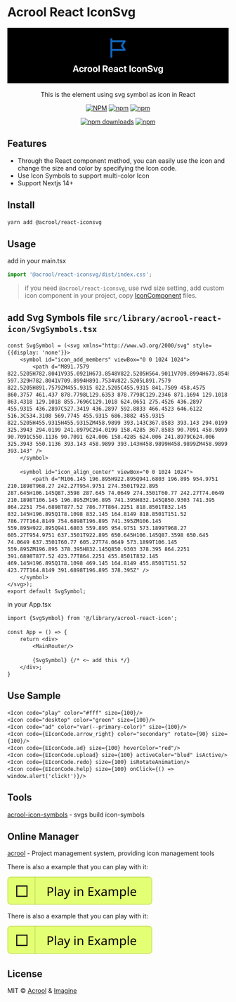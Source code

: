 # Acrool React IconSvg

<a href="https://acrool-react-iconsvg.pages.dev/" title="Acrool React IconSvg - IconSymbols Of React Component Design">
    <img src="https://raw.githubusercontent.com/acrool/acrool-react-iconsvg/main/example/public/og.webp" alt="Acrool React IconSvg Logo"/>
</a>

<p align="center">
   This is the element using svg symbol as icon in React
</p>



<div align="center">

[![NPM](https://img.shields.io/npm/v/@acrool/react-iconsvg.svg?style=for-the-badge)](https://www.npmjs.com/package/@acrool/react-iconsvg)
[![npm](https://img.shields.io/bundlejs/size/@acrool/react-iconsvg?style=for-the-badge)](https://github.com/acrool/react-iconsvg/blob/main/LICENSE)
[![npm](https://img.shields.io/npm/l/@acrool/react-iconsvg?style=for-the-badge)](https://github.com/acrool/acrool-react-iconsvg/blob/main/LICENSE)

[![npm downloads](https://img.shields.io/npm/dm/@acrool/react-iconsvg.svg?style=for-the-badge)](https://www.npmjs.com/package/@acrool/react-iconsvg)
[![npm](https://img.shields.io/npm/dt/@acrool/react-iconsvg.svg?style=for-the-badge)](https://www.npmjs.com/package/@acrool/react-iconsvg)

</div>


## Features

- Through the React component method, you can easily use the icon and change the size and color by specifying the Icon code.
- Use Icon Symbols to support multi-color Icon
- Support Nextjs 14+



## Install

```bash
yarn add @acrool/react-iconsvg
```

## Usage

add in your main.tsx

```ts
import '@acrool/react-iconsvg/dist/index.css';
```

> if you need `@acrool/react-iconsvg`, use rwd size setting,
add custom icon component in your project, copy [IconComponent](./example/src/library/acrool-react-icon/Icon.tsx) files.



## add Svg Symbols file `src/library/acrool-react-icon/SvgSymbols.tsx`

```tsx
const SvgSymbol = (<svg xmlns="http://www.w3.org/2000/svg" style={{display: 'none'}}>
    <symbol id="icon_add_members" viewBox="0 0 1024 1024">
        <path d="M891.7579 822.5205H782.8041V935.0921H673.8548V822.5205H564.9011V709.8994H673.8548L673.8548 597.329H782.8041V709.8994H891.7534V822.5205L891.7579 822.5205H891.7579ZM455.9315 822.5205C455.9315 841.7509 458.4575 860.3757 461.437 878.7798L129.6353 878.7798C129.2346 871.1694 129.1018 863.4318 129.1018 855.7696C129.1018 624.0651 275.4526 436.2897 455.9315 436.2897C527.3419 436.2897 592.8833 466.4523 646.6122 516.3C534.3108 569.7745 455.9315 686.3882 455.9315 822.5205H455.9315H455.9315ZM458.9899 393.143C367.8583 393.143 294.0199 325.3943 294.0199 241.8979C294.0199 158.4285 367.8583 90.7091 458.9899 90.7091C550.1136 90.7091 624.006 158.4285 624.006 241.8979C624.006 325.3943 550.1136 393.143 458.9899 393.143H458.9899H458.9899ZM458.9899 393.143" />
    </symbol>

    <symbol id="icon_align_center" viewBox="0 0 1024 1024">
        <path d="M106.145 196.895H922.895Q941.6803 196.895 954.9751 210.1898T968.27 242.27T954.9751 274.3501T922.895 287.645H106.145Q87.3598 287.645 74.0649 274.3501T60.77 242.27T74.0649 210.1898T106.145 196.895ZM196.895 741.395H832.145Q850.9303 741.395 864.2251 754.6898T877.52 786.77T864.2251 818.8501T832.145 832.145H196.895Q178.1098 832.145 164.8149 818.8501T151.52 786.77T164.8149 754.6898T196.895 741.395ZM106.145 559.895H922.895Q941.6803 559.895 954.9751 573.1899T968.27 605.27T954.9751 637.3501T922.895 650.645H106.145Q87.3598 650.645 74.0649 637.3501T60.77 605.27T74.0649 573.1899T106.145 559.895ZM196.895 378.395H832.145Q850.9303 378.395 864.2251 391.6898T877.52 423.77T864.2251 455.8501T832.145 469.145H196.895Q178.1098 469.145 164.8149 455.8501T151.52 423.77T164.8149 391.6898T196.895 378.395Z" />
    </symbol>
</svg>);
export default SvgSymbol;
```

in your App.tsx

```tsx
import {SvgSymbol} from '@/library/acrool-react-icon';

const App = () => {
    return <div>
        <MainRouter/>
        
        {SvgSymbol} {/* <~ add this */}
    </div>;
}
```

## Use Sample

```tsx
<Icon code="play" color="#fff" size={100}/>
<Icon code="desktop" color="green" size={100}/>
<Icon code="ad" color="var(--primary-color)" size={100}/>
<Icon code={EIconCode.arrow_right} color="secondary" rotate={90} size={100}/>
<Icon code={EIconCode.ad} size={100} hoverColor="red"/>
<Icon code={EIconCode.upload} size={100} activeColor="blud" isActive/>
<Icon code={EIconCode.redo} size={100} isRotateAnimation/>
<Icon code={EIconCode.help} size={100} onClick={() => window.alert('click!')}/>
```




## Tools
[acrool-icon-symbols](https://github.com/acrool/acrool-icon-symbols) - svgs build icon-symbols

## Online Manager
[acrool](https://docs.acrool.com/icon/manage-icon-symbol) - Project management system, providing icon management tools


There is also a example that you can play with it:

[![Play react-editext-example](https://raw.githubusercontent.com/acrool/acrool-react-iconsvg/main/play-in-example-button.svg)](https://acrool-react-iconsvg.pages.dev)



There is also a example that you can play with it:

[![Play react-editext-example](https://raw.githubusercontent.com/acrool/acrool-react-locale/main/play-in-example-button.svg)](https://acrool-react-locale.pages.dev)



## License

MIT © [Acrool](https://github.com/acrool) & [Imagine](https://github.com/imagine10255)
